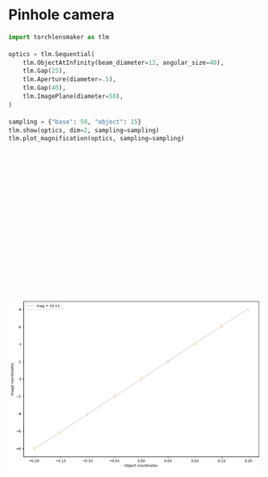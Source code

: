 # Pinhole camera


```python
import torchlensmaker as tlm

optics = tlm.Sequential(
    tlm.ObjectAtInfinity(beam_diameter=12, angular_size=40),
    tlm.Gap(25),
    tlm.Aperture(diameter=.5),
    tlm.Gap(40),
    tlm.ImagePlane(diameter=50),
)

sampling = {"base": 50, "object": 15}
tlm.show(optics, dim=2, sampling=sampling)
tlm.plot_magnification(optics, sampling=sampling)
```


<div data-jp-suppress-context-menu id='tlmviewer-9e19e564' class='tlmviewer' style='width: 100%; aspect-ratio: 16 / 9;'></div><script type='module'>async function importtlm() {
    try {
        return await import("/tlmviewer.js");
    } catch (error) {
        console.log("error", error);
        return await import("/files/test_notebooks/tlmviewer.js");
    }
}

const module = await importtlm();
const tlmviewer = module.tlmviewer;

const data = '{"mode": "2D", "camera": "XY", "data": [{"type": "surfaces", "data": [{"matrix": [[1.0, 0.0, 25.0], [0.0, 1.0, 0.0], [0.0, 0.0, 1.0]], "samples": [[0.0, -0.25], [0.0, -0.24747474], [0.0, -0.24494949], [0.0, -0.24242425], [0.0, -0.23989899], [0.0, -0.23737374], [0.0, -0.23484848], [0.0, -0.23232323], [0.0, -0.22979797], [0.0, -0.22727273], [0.0, -0.22474748], [0.0, -0.22222222], [0.0, -0.21969697], [0.0, -0.21717171], [0.0, -0.21464646], [0.0, -0.21212122], [0.0, -0.20959596], [0.0, -0.20707071], [0.0, -0.20454545], [0.0, -0.2020202], [0.0, -0.19949494], [0.0, -0.1969697], [0.0, -0.19444445], [0.0, -0.19191919], [0.0, -0.18939394], [0.0, -0.18686868], [0.0, -0.18434343], [0.0, -0.18181819], [0.0, -0.17929293], [0.0, -0.17676768], [0.0, -0.17424242], [0.0, -0.17171717], [0.0, -0.16919193], [0.0, -0.16666667], [0.0, -0.16414142], [0.0, -0.16161616], [0.0, -0.15909091], [0.0, -0.15656565], [0.0, -0.15404041], [0.0, -0.15151516], [0.0, -0.1489899], [0.0, -0.14646465], [0.0, -0.14393939], [0.0, -0.14141414], [0.0, -0.1388889], [0.0, -0.13636364], [0.0, -0.13383839], [0.0, -0.13131313], [0.0, -0.12878788], [0.0, -0.12626262], [0.0, -0.12373737], [0.0, -0.12121212], [0.0, -0.11868687], [0.0, -0.11616161], [0.0, -0.11363637], [0.0, -0.11111111], [0.0, -0.10858586], [0.0, -0.10606061], [0.0, -0.10353535], [0.0, -0.1010101], [0.0, -0.09848485], [0.0, -0.0959596], [0.0, -0.09343434], [0.0, -0.09090909], [0.0, -0.08838384], [0.0, -0.08585858], [0.0, -0.08333334], [0.0, -0.08080808], [0.0, -0.07828283], [0.0, -0.07575758], [0.0, -0.07323232], [0.0, -0.07070707], [0.0, -0.06818182], [0.0, -0.06565657], [0.0, -0.06313131], [0.0, -0.06060606], [0.0, -0.05808081], [0.0, -0.05555556], [0.0, -0.0530303], [0.0, -0.05050505], [0.0, -0.0479798], [0.0, -0.04545455], [0.0, -0.04292929], [0.0, -0.04040404], [0.0, -0.03787879], [0.0, -0.03535353], [0.0, -0.03282828], [0.0, -0.03030303], [0.0, -0.02777778], [0.0, -0.02525252], [0.0, -0.02272727], [0.0, -0.02020202], [0.0, -0.01767677], [0.0, -0.01515152], [0.0, -0.01262626], [0.0, -0.01010101], [0.0, -0.00757576], [0.0, -0.00505051], [0.0, -0.00252525], [0.0, 0.0], [0.0, 0.00252525], [0.0, 0.00505051], [0.0, 0.00757576], [0.0, 0.01010101], [0.0, 0.01262626], [0.0, 0.01515152], [0.0, 0.01767677], [0.0, 0.02020202], [0.0, 0.02272727], [0.0, 0.02525252], [0.0, 0.02777778], [0.0, 0.03030303], [0.0, 0.03282828], [0.0, 0.03535353], [0.0, 0.03787879], [0.0, 0.04040404], [0.0, 0.04292929], [0.0, 0.04545455], [0.0, 0.0479798], [0.0, 0.05050505], [0.0, 0.0530303], [0.0, 0.05555556], [0.0, 0.05808081], [0.0, 0.06060606], [0.0, 0.06313131], [0.0, 0.06565657], [0.0, 0.06818182], [0.0, 0.07070707], [0.0, 0.07323232], [0.0, 0.07575758], [0.0, 0.07828283], [0.0, 0.08080808], [0.0, 0.08333334], [0.0, 0.08585858], [0.0, 0.08838384], [0.0, 0.09090909], [0.0, 0.09343434], [0.0, 0.0959596], [0.0, 0.09848485], [0.0, 0.1010101], [0.0, 0.10353535], [0.0, 0.10606061], [0.0, 0.10858586], [0.0, 0.11111111], [0.0, 0.11363637], [0.0, 0.11616161], [0.0, 0.11868687], [0.0, 0.12121212], [0.0, 0.12373737], [0.0, 0.12626262], [0.0, 0.12878788], [0.0, 0.13131313], [0.0, 0.13383839], [0.0, 0.13636364], [0.0, 0.1388889], [0.0, 0.14141414], [0.0, 0.14393939], [0.0, 0.14646465], [0.0, 0.1489899], [0.0, 0.15151516], [0.0, 0.15404041], [0.0, 0.15656565], [0.0, 0.15909091], [0.0, 0.16161616], [0.0, 0.16414142], [0.0, 0.16666667], [0.0, 0.16919193], [0.0, 0.17171717], [0.0, 0.17424242], [0.0, 0.17676768], [0.0, 0.17929293], [0.0, 0.18181819], [0.0, 0.18434343], [0.0, 0.18686868], [0.0, 0.18939394], [0.0, 0.19191919], [0.0, 0.19444445], [0.0, 0.1969697], [0.0, 0.19949494], [0.0, 0.2020202], [0.0, 0.20454545], [0.0, 0.20707071], [0.0, 0.20959596], [0.0, 0.21212122], [0.0, 0.21464646], [0.0, 0.21717171], [0.0, 0.21969697], [0.0, 0.22222222], [0.0, 0.22474748], [0.0, 0.22727273], [0.0, 0.22979797], [0.0, 0.23232323], [0.0, 0.23484848], [0.0, 0.23737374], [0.0, 0.23989899], [0.0, 0.24242425], [0.0, 0.24494949], [0.0, 0.24747474], [0.0, 0.25]]}]}, {"type": "surfaces", "data": [{"matrix": [[1.0, 0.0, 65.0], [0.0, 1.0, 0.0], [0.0, 0.0, 1.0]], "samples": [[0.0, -25.0], [0.0, -24.74747467], [0.0, -24.49494934], [0.0, -24.24242401], [0.0, -23.98989868], [0.0, -23.73737335], [0.0, -23.48484802], [0.0, -23.23232269], [0.0, -22.97979736], [0.0, -22.72727203], [0.0, -22.4747467], [0.0, -22.22222328], [0.0, -21.96969795], [0.0, -21.71717262], [0.0, -21.46464729], [0.0, -21.21212196], [0.0, -20.95959663], [0.0, -20.7070713], [0.0, -20.45454597], [0.0, -20.20202065], [0.0, -19.94949532], [0.0, -19.69696999], [0.0, -19.44444466], [0.0, -19.19191933], [0.0, -18.939394], [0.0, -18.68686867], [0.0, -18.43434334], [0.0, -18.18181801], [0.0, -17.92929268], [0.0, -17.67676735], [0.0, -17.42424202], [0.0, -17.17171669], [0.0, -16.91919327], [0.0, -16.66666794], [0.0, -16.41414261], [0.0, -16.16161728], [0.0, -15.909091], [0.0, -15.65656567], [0.0, -15.40404129], [0.0, -15.15151596], [0.0, -14.89899063], [0.0, -14.6464653], [0.0, -14.39393997], [0.0, -14.14141464], [0.0, -13.88888931], [0.0, -13.63636398], [0.0, -13.38383865], [0.0, -13.13131332], [0.0, -12.87878799], [0.0, -12.62626362], [0.0, -12.37373638], [0.0, -12.12121201], [0.0, -11.86868668], [0.0, -11.61616135], [0.0, -11.36363602], [0.0, -11.11111069], [0.0, -10.85858536], [0.0, -10.60606003], [0.0, -10.3535347], [0.0, -10.10100937], [0.0, -9.84848404], [0.0, -9.59595871], [0.0, -9.34343433], [0.0, -9.090909], [0.0, -8.83838367], [0.0, -8.58585835], [0.0, -8.33333302], [0.0, -8.08080769], [0.0, -7.82828236], [0.0, -7.57575703], [0.0, -7.32323217], [0.0, -7.07070684], [0.0, -6.81818151], [0.0, -6.56565619], [0.0, -6.31313086], [0.0, -6.060606], [0.0, -5.80808067], [0.0, -5.55555534], [0.0, -5.30303001], [0.0, -5.05050468], [0.0, -4.79797935], [0.0, -4.5454545], [0.0, -4.29292917], [0.0, -4.04040384], [0.0, -3.78787851], [0.0, -3.53535342], [0.0, -3.28282809], [0.0, -3.030303], [0.0, -2.77777767], [0.0, -2.52525234], [0.0, -2.27272725], [0.0, -2.02020192], [0.0, -1.76767671], [0.0, -1.5151515], [0.0, -1.26262617], [0.0, -1.01010096], [0.0, -0.75757575], [0.0, -0.50505048], [0.0, -0.25252524], [0.0, 0.0], [0.0, 0.25252524], [0.0, 0.50505048], [0.0, 0.75757575], [0.0, 1.01010096], [0.0, 1.26262617], [0.0, 1.5151515], [0.0, 1.76767671], [0.0, 2.02020192], [0.0, 2.27272725], [0.0, 2.52525234], [0.0, 2.77777767], [0.0, 3.030303], [0.0, 3.28282809], [0.0, 3.53535342], [0.0, 3.78787851], [0.0, 4.04040384], [0.0, 4.29292917], [0.0, 4.5454545], [0.0, 4.79797935], [0.0, 5.05050468], [0.0, 5.30303001], [0.0, 5.55555534], [0.0, 5.80808067], [0.0, 6.060606], [0.0, 6.31313086], [0.0, 6.56565619], [0.0, 6.81818151], [0.0, 7.07070684], [0.0, 7.32323217], [0.0, 7.57575703], [0.0, 7.82828236], [0.0, 8.08080769], [0.0, 8.33333302], [0.0, 8.58585835], [0.0, 8.83838367], [0.0, 9.090909], [0.0, 9.34343433], [0.0, 9.59595871], [0.0, 9.84848404], [0.0, 10.10100937], [0.0, 10.3535347], [0.0, 10.60606003], [0.0, 10.85858536], [0.0, 11.11111069], [0.0, 11.36363602], [0.0, 11.61616135], [0.0, 11.86868668], [0.0, 12.12121201], [0.0, 12.37373638], [0.0, 12.62626362], [0.0, 12.87878799], [0.0, 13.13131332], [0.0, 13.38383865], [0.0, 13.63636398], [0.0, 13.88888931], [0.0, 14.14141464], [0.0, 14.39393997], [0.0, 14.6464653], [0.0, 14.89899063], [0.0, 15.15151596], [0.0, 15.40404129], [0.0, 15.65656567], [0.0, 15.909091], [0.0, 16.16161728], [0.0, 16.41414261], [0.0, 16.66666794], [0.0, 16.91919327], [0.0, 17.17171669], [0.0, 17.42424202], [0.0, 17.67676735], [0.0, 17.92929268], [0.0, 18.18181801], [0.0, 18.43434334], [0.0, 18.68686867], [0.0, 18.939394], [0.0, 19.19191933], [0.0, 19.44444466], [0.0, 19.69696999], [0.0, 19.94949532], [0.0, 20.20202065], [0.0, 20.45454597], [0.0, 20.7070713], [0.0, 20.95959663], [0.0, 21.21212196], [0.0, 21.46464729], [0.0, 21.71717262], [0.0, 21.96969795], [0.0, 22.22222328], [0.0, 22.4747467], [0.0, 22.72727203], [0.0, 22.97979736], [0.0, 23.23232269], [0.0, 23.48484802], [0.0, 23.73737335], [0.0, 23.98989868], [0.0, 24.24242401], [0.0, 24.49494934], [0.0, 24.74747467], [0.0, 25.0]]}]}, {"type": "rays", "points": [[0.0, -5.26530612, 25.0, -0.21144709], [0.0, -5.02040816, 25.0, 0.03345087], [0.0, -3.79591837, 25.0, -0.02777466], [0.0, -3.55102041, 25.0, 0.2171233], [0.0, -2.57142857, 25.0, -0.06980126], [0.0, -2.32653061, 25.0, 0.1750967], [0.0, -1.34693878, 25.0, -0.09924065], [0.0, -1.10204082, 25.0, 0.14565731], [0.0, -0.12244898, 25.0, -0.12244898], [0.0, 0.12244898, 25.0, 0.12244898], [0.0, 1.10204082, 25.0, -0.14565731], [0.0, 1.34693878, 25.0, 0.09924065], [0.0, 2.32653061, 25.0, -0.1750967], [0.0, 2.57142857, 25.0, 0.06980126], [0.0, 3.55102041, 25.0, -0.2171233], [0.0, 3.79591837, 25.0, 0.02777466], [0.0, 5.02040816, 25.0, -0.03345087], [0.0, 5.26530612, 25.0, 0.21144709]], "color": "#ffa724", "variables": {"base": [[-5.26530612], [-5.02040816], [-3.79591837], [-3.55102041], [-2.57142857], [-2.32653061], [-1.34693878], [-1.10204082], [-0.12244898], [0.12244898], [1.10204082], [1.34693878], [2.32653061], [2.57142857], [3.55102041], [3.79591837], [5.02040816], [5.26530612]], "object": [[0.1994662], [0.1994662], [0.14959965], [0.14959965], [0.0997331], [0.0997331], [0.04986655], [0.04986655], [0.0], [0.0], [-0.04986655], [-0.04986655], [-0.0997331], [-0.0997331], [-0.14959965], [-0.14959965], [-0.1994662], [-0.1994662]]}, "domain": {"base": [-6.0, 6.0], "object": [-0.34906585, 0.34906585]}, "layers": [1]}, {"type": "rays", "points": [[0.0, -6.0, 25.0, -15.09925586], [0.0, -6.0, 25.0, -13.71147872], [0.0, -6.0, 25.0, -12.3657822], [0.0, -6.0, 25.0, -11.05385903], [0.0, -6.0, 25.0, -9.76814371], [0.0, -6.0, 25.0, -8.50162731], [0.0, -6.0, 25.0, -7.24769813], [0.0, -6.0, 25.0, -6.0], [0.0, -6.0, 25.0, -4.75230187], [0.0, -6.0, 25.0, -3.49837269], [0.0, -6.0, 25.0, -2.23185629], [0.0, -6.0, 25.0, -0.94614097], [0.0, -6.0, 25.0, 0.3657822], [0.0, -6.0, 25.0, 1.71147872], [0.0, -6.0, 25.0, 3.09925586], [0.0, -5.75510204, 25.0, -14.8543579], [0.0, -5.75510204, 25.0, -13.46658076], [0.0, -5.75510204, 25.0, -12.12088424], [0.0, -5.75510204, 25.0, -10.80896107], [0.0, -5.75510204, 25.0, -9.52324575], [0.0, -5.75510204, 25.0, -8.25672935], [0.0, -5.75510204, 25.0, -7.00280017], [0.0, -5.75510204, 25.0, -5.75510204], [0.0, -5.75510204, 25.0, -4.50740391], [0.0, -5.75510204, 25.0, -3.25347473], [0.0, -5.75510204, 25.0, -1.98695833], [0.0, -5.75510204, 25.0, -0.70124301], [0.0, -5.75510204, 25.0, 0.61068016], [0.0, -5.75510204, 25.0, 1.95637668], [0.0, -5.75510204, 25.0, 3.34415382], [0.0, -5.51020408, 25.0, -14.60945994], [0.0, -5.51020408, 25.0, -13.2216828], [0.0, -5.51020408, 25.0, -11.87598628], [0.0, -5.51020408, 25.0, -10.56406311], [0.0, -5.51020408, 25.0, -9.27834779], [0.0, -5.51020408, 25.0, -8.01183139], [0.0, -5.51020408, 25.0, -6.75790221], [0.0, -5.51020408, 25.0, -5.51020408], [0.0, -5.51020408, 25.0, -4.26250595], [0.0, -5.51020408, 25.0, -3.00857677], [0.0, -5.51020408, 25.0, -1.74206038], [0.0, -5.51020408, 25.0, -0.45634505], [0.0, -5.51020408, 25.0, 0.85557812], [0.0, -5.51020408, 25.0, 2.20127464], [0.0, -5.51020408, 25.0, 3.58905178], [0.0, -5.26530612, 25.0, -14.36456198], [0.0, -5.26530612, 25.0, -12.97678485], [0.0, -5.26530612, 25.0, -11.63108833], [0.0, -5.26530612, 25.0, -10.31916515], [0.0, -5.26530612, 25.0, -9.03344983], [0.0, -5.26530612, 25.0, -7.76693344], [0.0, -5.26530612, 25.0, -6.51300425], [0.0, -5.26530612, 25.0, -5.26530612], [0.0, -5.26530612, 25.0, -4.01760799], [0.0, -5.26530612, 25.0, -2.76367881], [0.0, -5.26530612, 25.0, -1.49716242], [0.0, -5.26530612, 25.0, 1.10047608], [0.0, -5.26530612, 25.0, 2.4461726], [0.0, -5.26530612, 25.0, 3.83394973], [0.0, -5.02040816, 25.0, -14.11966402], [0.0, -5.02040816, 25.0, -12.73188689], [0.0, -5.02040816, 25.0, -11.38619037], [0.0, -5.02040816, 25.0, -10.07426719], [0.0, -5.02040816, 25.0, -8.78855187], [0.0, -5.02040816, 25.0, -7.52203548], [0.0, -5.02040816, 25.0, -6.26810629], [0.0, -5.02040816, 25.0, -5.02040816], [0.0, -5.02040816, 25.0, -3.77271003], [0.0, -5.02040816, 25.0, -2.51878085], [0.0, -5.02040816, 25.0, -1.25226446], [0.0, -5.02040816, 25.0, 1.34537404], [0.0, -5.02040816, 25.0, 2.69107056], [0.0, -5.02040816, 25.0, 4.07884769], [0.0, -4.7755102, 25.0, -13.87476606], [0.0, -4.7755102, 25.0, -12.48698893], [0.0, -4.7755102, 25.0, -11.14129241], [0.0, -4.7755102, 25.0, -9.82936924], [0.0, -4.7755102, 25.0, -8.54365391], [0.0, -4.7755102, 25.0, -7.27713752], [0.0, -4.7755102, 25.0, -6.02320833], [0.0, -4.7755102, 25.0, -4.7755102], [0.0, -4.7755102, 25.0, -3.52781208], [0.0, -4.7755102, 25.0, -2.27388289], [0.0, -4.7755102, 25.0, -1.0073665], [0.0, -4.7755102, 25.0, 0.27834883], [0.0, -4.7755102, 25.0, 1.590272], [0.0, -4.7755102, 25.0, 2.93596852], [0.0, -4.7755102, 25.0, 4.32374565], [0.0, -4.53061224, 25.0, -13.6298681], [0.0, -4.53061224, 25.0, -12.24209097], [0.0, -4.53061224, 25.0, -10.89639445], [0.0, -4.53061224, 25.0, -9.58447128], [0.0, -4.53061224, 25.0, -8.29875595], [0.0, -4.53061224, 25.0, -7.03223956], [0.0, -4.53061224, 25.0, -5.77831037], [0.0, -4.53061224, 25.0, -4.53061224], [0.0, -4.53061224, 25.0, -3.28291412], [0.0, -4.53061224, 25.0, -2.02898493], [0.0, -4.53061224, 25.0, -0.76246854], [0.0, -4.53061224, 25.0, 0.52324679], [0.0, -4.53061224, 25.0, 1.83516996], [0.0, -4.53061224, 25.0, 3.18086648], [0.0, -4.53061224, 25.0, 4.56864361], [0.0, -4.28571429, 25.0, -13.38497014], [0.0, -4.28571429, 25.0, -11.99719301], [0.0, -4.28571429, 25.0, -10.65149649], [0.0, -4.28571429, 25.0, -9.33957332], [0.0, -4.28571429, 25.0, -8.05385799], [0.0, -4.28571429, 25.0, -6.7873416], [0.0, -4.28571429, 25.0, -5.53341241], [0.0, -4.28571429, 25.0, -4.28571429], [0.0, -4.28571429, 25.0, -3.03801616], [0.0, -4.28571429, 25.0, -1.78408697], [0.0, -4.28571429, 25.0, -0.51757058], [0.0, -4.28571429, 25.0, 0.76814475], [0.0, -4.28571429, 25.0, 2.08006792], [0.0, -4.28571429, 25.0, 3.42576444], [0.0, -4.28571429, 25.0, 4.81354157], [0.0, -4.04081633, 25.0, -13.14007218], [0.0, -4.04081633, 25.0, -11.75229505], [0.0, -4.04081633, 25.0, -10.40659853], [0.0, -4.04081633, 25.0, -9.09467536], [0.0, -4.04081633, 25.0, -7.80896003], [0.0, -4.04081633, 25.0, -6.54244364], [0.0, -4.04081633, 25.0, -5.28851446], [0.0, -4.04081633, 25.0, -4.04081633], [0.0, -4.04081633, 25.0, -2.7931182], [0.0, -4.04081633, 25.0, -1.53918901], [0.0, -4.04081633, 25.0, -0.27267262], [0.0, -4.04081633, 25.0, 1.0130427], [0.0, -4.04081633, 25.0, 2.32496588], [0.0, -4.04081633, 25.0, 3.6706624], [0.0, -4.04081633, 25.0, 5.05843953], [0.0, -3.79591837, 25.0, -12.89517422], [0.0, -3.79591837, 25.0, -11.50739709], [0.0, -3.79591837, 25.0, -10.16170057], [0.0, -3.79591837, 25.0, -8.8497774], [0.0, -3.79591837, 25.0, -7.56406207], [0.0, -3.79591837, 25.0, -6.29754568], [0.0, -3.79591837, 25.0, -5.0436165], [0.0, -3.79591837, 25.0, -3.79591837], [0.0, -3.79591837, 25.0, -2.54822024], [0.0, -3.79591837, 25.0, -1.29429105], [0.0, -3.79591837, 25.0, 1.25794066], [0.0, -3.79591837, 25.0, 2.56986384], [0.0, -3.79591837, 25.0, 3.91556036], [0.0, -3.79591837, 25.0, 5.30333749], [0.0, -3.55102041, 25.0, -12.65027626], [0.0, -3.55102041, 25.0, -11.26249913], [0.0, -3.55102041, 25.0, -9.91680261], [0.0, -3.55102041, 25.0, -8.60487944], [0.0, -3.55102041, 25.0, -7.31916411], [0.0, -3.55102041, 25.0, -6.05264772], [0.0, -3.55102041, 25.0, -4.79871854], [0.0, -3.55102041, 25.0, -3.55102041], [0.0, -3.55102041, 25.0, -2.30332228], [0.0, -3.55102041, 25.0, -1.0493931], [0.0, -3.55102041, 25.0, 1.50283862], [0.0, -3.55102041, 25.0, 2.8147618], [0.0, -3.55102041, 25.0, 4.16045832], [0.0, -3.55102041, 25.0, 5.54823545], [0.0, -3.30612245, 25.0, -12.40537831], [0.0, -3.30612245, 25.0, -11.01760117], [0.0, -3.30612245, 25.0, -9.67190465], [0.0, -3.30612245, 25.0, -8.35998148], [0.0, -3.30612245, 25.0, -7.07426616], [0.0, -3.30612245, 25.0, -5.80774976], [0.0, -3.30612245, 25.0, -4.55382058], [0.0, -3.30612245, 25.0, -3.30612245], [0.0, -3.30612245, 25.0, -2.05842432], [0.0, -3.30612245, 25.0, -0.80449514], [0.0, -3.30612245, 25.0, 0.46202126], [0.0, -3.30612245, 25.0, 1.74773658], [0.0, -3.30612245, 25.0, 3.05965975], [0.0, -3.30612245, 25.0, 4.40535627], [0.0, -3.30612245, 25.0, 5.79313341], [0.0, -3.06122449, 25.0, -12.16048035], [0.0, -3.06122449, 25.0, -10.77270321], [0.0, -3.06122449, 25.0, -9.42700669], [0.0, -3.06122449, 25.0, -8.11508352], [0.0, -3.06122449, 25.0, -6.8293682], [0.0, -3.06122449, 25.0, -5.5628518], [0.0, -3.06122449, 25.0, -4.30892262], [0.0, -3.06122449, 25.0, -3.06122449], [0.0, -3.06122449, 25.0, -1.81352636], [0.0, -3.06122449, 25.0, -0.55959718], [0.0, -3.06122449, 25.0, 0.70691922], [0.0, -3.06122449, 25.0, 1.99263454], [0.0, -3.06122449, 25.0, 3.30455771], [0.0, -3.06122449, 25.0, 4.65025423], [0.0, -3.06122449, 25.0, 6.03803137], [0.0, -2.81632653, 25.0, -11.91558239], [0.0, -2.81632653, 25.0, -10.52780525], [0.0, -2.81632653, 25.0, -9.18210873], [0.0, -2.81632653, 25.0, -7.87018556], [0.0, -2.81632653, 25.0, -6.58447024], [0.0, -2.81632653, 25.0, -5.31795384], [0.0, -2.81632653, 25.0, -4.06402466], [0.0, -2.81632653, 25.0, -2.81632653], [0.0, -2.81632653, 25.0, -1.5686284], [0.0, -2.81632653, 25.0, -0.31469922], [0.0, -2.81632653, 25.0, 0.95181718], [0.0, -2.81632653, 25.0, 2.2375325], [0.0, -2.81632653, 25.0, 3.54945567], [0.0, -2.81632653, 25.0, 4.89515219], [0.0, -2.81632653, 25.0, 6.28292933], [0.0, -2.57142857, 25.0, -11.67068443], [0.0, -2.57142857, 25.0, -10.28290729], [0.0, -2.57142857, 25.0, -8.93721077], [0.0, -2.57142857, 25.0, -7.6252876], [0.0, -2.57142857, 25.0, -6.33957228], [0.0, -2.57142857, 25.0, -5.07305588], [0.0, -2.57142857, 25.0, -3.8191267], [0.0, -2.57142857, 25.0, -2.57142857], [0.0, -2.57142857, 25.0, -1.32373044], [0.0, -2.57142857, 25.0, 1.19671513], [0.0, -2.57142857, 25.0, 2.48243046], [0.0, -2.57142857, 25.0, 3.79435363], [0.0, -2.57142857, 25.0, 5.14005015], [0.0, -2.57142857, 25.0, 6.52782729], [0.0, -2.32653061, 25.0, -11.42578647], [0.0, -2.32653061, 25.0, -10.03800934], [0.0, -2.32653061, 25.0, -8.69231282], [0.0, -2.32653061, 25.0, -7.38038964], [0.0, -2.32653061, 25.0, -6.09467432], [0.0, -2.32653061, 25.0, -4.82815793], [0.0, -2.32653061, 25.0, -3.57422874], [0.0, -2.32653061, 25.0, -2.32653061], [0.0, -2.32653061, 25.0, -1.07883248], [0.0, -2.32653061, 25.0, 1.44161309], [0.0, -2.32653061, 25.0, 2.72732842], [0.0, -2.32653061, 25.0, 4.03925159], [0.0, -2.32653061, 25.0, 5.38494811], [0.0, -2.32653061, 25.0, 6.77272524], [0.0, -2.08163265, 25.0, -11.18088851], [0.0, -2.08163265, 25.0, -9.79311138], [0.0, -2.08163265, 25.0, -8.44741486], [0.0, -2.08163265, 25.0, -7.13549168], [0.0, -2.08163265, 25.0, -5.84977636], [0.0, -2.08163265, 25.0, -4.58325997], [0.0, -2.08163265, 25.0, -3.32933078], [0.0, -2.08163265, 25.0, -2.08163265], [0.0, -2.08163265, 25.0, -0.83393452], [0.0, -2.08163265, 25.0, 0.41999466], [0.0, -2.08163265, 25.0, 1.68651105], [0.0, -2.08163265, 25.0, 2.97222638], [0.0, -2.08163265, 25.0, 4.28414955], [0.0, -2.08163265, 25.0, 5.62984607], [0.0, -2.08163265, 25.0, 7.0176232], [0.0, -1.83673469, 25.0, -10.93599055], [0.0, -1.83673469, 25.0, -9.54821342], [0.0, -1.83673469, 25.0, -8.2025169], [0.0, -1.83673469, 25.0, -6.89059373], [0.0, -1.83673469, 25.0, -5.6048784], [0.0, -1.83673469, 25.0, -4.33836201], [0.0, -1.83673469, 25.0, -3.08443282], [0.0, -1.83673469, 25.0, -1.83673469], [0.0, -1.83673469, 25.0, -0.58903657], [0.0, -1.83673469, 25.0, 0.66489262], [0.0, -1.83673469, 25.0, 1.93140901], [0.0, -1.83673469, 25.0, 3.21712434], [0.0, -1.83673469, 25.0, 4.52904751], [0.0, -1.83673469, 25.0, 5.87474403], [0.0, -1.83673469, 25.0, 7.26252116], [0.0, -1.59183673, 25.0, -10.69109259], [0.0, -1.59183673, 25.0, -9.30331546], [0.0, -1.59183673, 25.0, -7.95761894], [0.0, -1.59183673, 25.0, -6.64569577], [0.0, -1.59183673, 25.0, -5.35998044], [0.0, -1.59183673, 25.0, -4.09346405], [0.0, -1.59183673, 25.0, -2.83953486], [0.0, -1.59183673, 25.0, -1.59183673], [0.0, -1.59183673, 25.0, -0.34413861], [0.0, -1.59183673, 25.0, 0.90979058], [0.0, -1.59183673, 25.0, 2.17630697], [0.0, -1.59183673, 25.0, 3.4620223], [0.0, -1.59183673, 25.0, 4.77394547], [0.0, -1.59183673, 25.0, 6.11964199], [0.0, -1.59183673, 25.0, 7.50741912], [0.0, -1.34693878, 25.0, -10.44619463], [0.0, -1.34693878, 25.0, -9.0584175], [0.0, -1.34693878, 25.0, -7.71272098], [0.0, -1.34693878, 25.0, -6.40079781], [0.0, -1.34693878, 25.0, -5.11508248], [0.0, -1.34693878, 25.0, -3.84856609], [0.0, -1.34693878, 25.0, -2.5946369], [0.0, -1.34693878, 25.0, -1.34693878], [0.0, -1.34693878, 25.0, 1.15468854], [0.0, -1.34693878, 25.0, 2.42120493], [0.0, -1.34693878, 25.0, 3.70692026], [0.0, -1.34693878, 25.0, 5.01884343], [0.0, -1.34693878, 25.0, 6.36453995], [0.0, -1.34693878, 25.0, 7.75231708], [0.0, -1.10204082, 25.0, -10.20129667], [0.0, -1.10204082, 25.0, -8.81351954], [0.0, -1.10204082, 25.0, -7.46782302], [0.0, -1.10204082, 25.0, -6.15589985], [0.0, -1.10204082, 25.0, -4.87018452], [0.0, -1.10204082, 25.0, -3.60366813], [0.0, -1.10204082, 25.0, -2.34973894], [0.0, -1.10204082, 25.0, -1.10204082], [0.0, -1.10204082, 25.0, 1.3995865], [0.0, -1.10204082, 25.0, 2.66610289], [0.0, -1.10204082, 25.0, 3.95181822], [0.0, -1.10204082, 25.0, 5.26374139], [0.0, -1.10204082, 25.0, 6.60943791], [0.0, -1.10204082, 25.0, 7.99721504], [0.0, -0.85714286, 25.0, -9.95639871], [0.0, -0.85714286, 25.0, -8.56862158], [0.0, -0.85714286, 25.0, -7.22292506], [0.0, -0.85714286, 25.0, -5.91100189], [0.0, -0.85714286, 25.0, -4.62528656], [0.0, -0.85714286, 25.0, -3.35877017], [0.0, -0.85714286, 25.0, -2.10484099], [0.0, -0.85714286, 25.0, -0.85714286], [0.0, -0.85714286, 25.0, 0.39055527], [0.0, -0.85714286, 25.0, 1.64448446], [0.0, -0.85714286, 25.0, 2.91100085], [0.0, -0.85714286, 25.0, 4.19671617], [0.0, -0.85714286, 25.0, 5.50863935], [0.0, -0.85714286, 25.0, 6.85433587], [0.0, -0.85714286, 25.0, 8.242113], [0.0, -0.6122449, 25.0, -9.71150075], [0.0, -0.6122449, 25.0, -8.32372362], [0.0, -0.6122449, 25.0, -6.9780271], [0.0, -0.6122449, 25.0, -5.66610393], [0.0, -0.6122449, 25.0, -4.3803886], [0.0, -0.6122449, 25.0, -3.11387221], [0.0, -0.6122449, 25.0, -1.85994303], [0.0, -0.6122449, 25.0, -0.6122449], [0.0, -0.6122449, 25.0, 0.63545323], [0.0, -0.6122449, 25.0, 1.88938242], [0.0, -0.6122449, 25.0, 3.15589881], [0.0, -0.6122449, 25.0, 4.44161413], [0.0, -0.6122449, 25.0, 5.75353731], [0.0, -0.6122449, 25.0, 7.09923383], [0.0, -0.6122449, 25.0, 8.48701096], [0.0, -0.36734694, 25.0, -9.4666028], [0.0, -0.36734694, 25.0, -8.07882566], [0.0, -0.36734694, 25.0, -6.73312914], [0.0, -0.36734694, 25.0, -5.42120597], [0.0, -0.36734694, 25.0, -4.13549065], [0.0, -0.36734694, 25.0, -2.86897425], [0.0, -0.36734694, 25.0, -1.61504507], [0.0, -0.36734694, 25.0, -0.36734694], [0.0, -0.36734694, 25.0, 0.88035119], [0.0, -0.36734694, 25.0, 2.13428037], [0.0, -0.36734694, 25.0, 3.40079677], [0.0, -0.36734694, 25.0, 4.68651209], [0.0, -0.36734694, 25.0, 5.99843526], [0.0, -0.36734694, 25.0, 7.34413178], [0.0, -0.36734694, 25.0, 8.73190892], [0.0, -0.12244898, 25.0, -9.22170484], [0.0, -0.12244898, 25.0, -7.8339277], [0.0, -0.12244898, 25.0, -6.48823118], [0.0, -0.12244898, 25.0, -5.17630801], [0.0, -0.12244898, 25.0, -3.89059269], [0.0, -0.12244898, 25.0, -2.62407629], [0.0, -0.12244898, 25.0, -1.37014711], [0.0, -0.12244898, 25.0, 1.12524915], [0.0, -0.12244898, 25.0, 2.37917833], [0.0, -0.12244898, 25.0, 3.64569473], [0.0, -0.12244898, 25.0, 4.93141005], [0.0, -0.12244898, 25.0, 6.24333322], [0.0, -0.12244898, 25.0, 7.58902974], [0.0, -0.12244898, 25.0, 8.97680688], [0.0, 0.12244898, 25.0, -8.97680688], [0.0, 0.12244898, 25.0, -7.58902974], [0.0, 0.12244898, 25.0, -6.24333322], [0.0, 0.12244898, 25.0, -4.93141005], [0.0, 0.12244898, 25.0, -3.64569473], [0.0, 0.12244898, 25.0, -2.37917833], [0.0, 0.12244898, 25.0, -1.12524915], [0.0, 0.12244898, 25.0, 1.37014711], [0.0, 0.12244898, 25.0, 2.62407629], [0.0, 0.12244898, 25.0, 3.89059269], [0.0, 0.12244898, 25.0, 5.17630801], [0.0, 0.12244898, 25.0, 6.48823118], [0.0, 0.12244898, 25.0, 7.8339277], [0.0, 0.12244898, 25.0, 9.22170484], [0.0, 0.36734694, 25.0, -8.73190892], [0.0, 0.36734694, 25.0, -7.34413178], [0.0, 0.36734694, 25.0, -5.99843526], [0.0, 0.36734694, 25.0, -4.68651209], [0.0, 0.36734694, 25.0, -3.40079677], [0.0, 0.36734694, 25.0, -2.13428037], [0.0, 0.36734694, 25.0, -0.88035119], [0.0, 0.36734694, 25.0, 0.36734694], [0.0, 0.36734694, 25.0, 1.61504507], [0.0, 0.36734694, 25.0, 2.86897425], [0.0, 0.36734694, 25.0, 4.13549065], [0.0, 0.36734694, 25.0, 5.42120597], [0.0, 0.36734694, 25.0, 6.73312914], [0.0, 0.36734694, 25.0, 8.07882566], [0.0, 0.36734694, 25.0, 9.4666028], [0.0, 0.6122449, 25.0, -8.48701096], [0.0, 0.6122449, 25.0, -7.09923383], [0.0, 0.6122449, 25.0, -5.75353731], [0.0, 0.6122449, 25.0, -4.44161413], [0.0, 0.6122449, 25.0, -3.15589881], [0.0, 0.6122449, 25.0, -1.88938242], [0.0, 0.6122449, 25.0, -0.63545323], [0.0, 0.6122449, 25.0, 0.6122449], [0.0, 0.6122449, 25.0, 1.85994303], [0.0, 0.6122449, 25.0, 3.11387221], [0.0, 0.6122449, 25.0, 4.3803886], [0.0, 0.6122449, 25.0, 5.66610393], [0.0, 0.6122449, 25.0, 6.9780271], [0.0, 0.6122449, 25.0, 8.32372362], [0.0, 0.6122449, 25.0, 9.71150075], [0.0, 0.85714286, 25.0, -8.242113], [0.0, 0.85714286, 25.0, -6.85433587], [0.0, 0.85714286, 25.0, -5.50863935], [0.0, 0.85714286, 25.0, -4.19671617], [0.0, 0.85714286, 25.0, -2.91100085], [0.0, 0.85714286, 25.0, -1.64448446], [0.0, 0.85714286, 25.0, -0.39055527], [0.0, 0.85714286, 25.0, 0.85714286], [0.0, 0.85714286, 25.0, 2.10484099], [0.0, 0.85714286, 25.0, 3.35877017], [0.0, 0.85714286, 25.0, 4.62528656], [0.0, 0.85714286, 25.0, 5.91100189], [0.0, 0.85714286, 25.0, 7.22292506], [0.0, 0.85714286, 25.0, 8.56862158], [0.0, 0.85714286, 25.0, 9.95639871], [0.0, 1.10204082, 25.0, -7.99721504], [0.0, 1.10204082, 25.0, -6.60943791], [0.0, 1.10204082, 25.0, -5.26374139], [0.0, 1.10204082, 25.0, -3.95181822], [0.0, 1.10204082, 25.0, -2.66610289], [0.0, 1.10204082, 25.0, -1.3995865], [0.0, 1.10204082, 25.0, 1.10204082], [0.0, 1.10204082, 25.0, 2.34973894], [0.0, 1.10204082, 25.0, 3.60366813], [0.0, 1.10204082, 25.0, 4.87018452], [0.0, 1.10204082, 25.0, 6.15589985], [0.0, 1.10204082, 25.0, 7.46782302], [0.0, 1.10204082, 25.0, 8.81351954], [0.0, 1.10204082, 25.0, 10.20129667], [0.0, 1.34693878, 25.0, -7.75231708], [0.0, 1.34693878, 25.0, -6.36453995], [0.0, 1.34693878, 25.0, -5.01884343], [0.0, 1.34693878, 25.0, -3.70692026], [0.0, 1.34693878, 25.0, -2.42120493], [0.0, 1.34693878, 25.0, -1.15468854], [0.0, 1.34693878, 25.0, 1.34693878], [0.0, 1.34693878, 25.0, 2.5946369], [0.0, 1.34693878, 25.0, 3.84856609], [0.0, 1.34693878, 25.0, 5.11508248], [0.0, 1.34693878, 25.0, 6.40079781], [0.0, 1.34693878, 25.0, 7.71272098], [0.0, 1.34693878, 25.0, 9.0584175], [0.0, 1.34693878, 25.0, 10.44619463], [0.0, 1.59183673, 25.0, -7.50741912], [0.0, 1.59183673, 25.0, -6.11964199], [0.0, 1.59183673, 25.0, -4.77394547], [0.0, 1.59183673, 25.0, -3.4620223], [0.0, 1.59183673, 25.0, -2.17630697], [0.0, 1.59183673, 25.0, -0.90979058], [0.0, 1.59183673, 25.0, 0.34413861], [0.0, 1.59183673, 25.0, 1.59183673], [0.0, 1.59183673, 25.0, 2.83953486], [0.0, 1.59183673, 25.0, 4.09346405], [0.0, 1.59183673, 25.0, 5.35998044], [0.0, 1.59183673, 25.0, 6.64569577], [0.0, 1.59183673, 25.0, 7.95761894], [0.0, 1.59183673, 25.0, 9.30331546], [0.0, 1.59183673, 25.0, 10.69109259], [0.0, 1.83673469, 25.0, -7.26252116], [0.0, 1.83673469, 25.0, -5.87474403], [0.0, 1.83673469, 25.0, -4.52904751], [0.0, 1.83673469, 25.0, -3.21712434], [0.0, 1.83673469, 25.0, -1.93140901], [0.0, 1.83673469, 25.0, -0.66489262], [0.0, 1.83673469, 25.0, 0.58903657], [0.0, 1.83673469, 25.0, 1.83673469], [0.0, 1.83673469, 25.0, 3.08443282], [0.0, 1.83673469, 25.0, 4.33836201], [0.0, 1.83673469, 25.0, 5.6048784], [0.0, 1.83673469, 25.0, 6.89059373], [0.0, 1.83673469, 25.0, 8.2025169], [0.0, 1.83673469, 25.0, 9.54821342], [0.0, 1.83673469, 25.0, 10.93599055], [0.0, 2.08163265, 25.0, -7.0176232], [0.0, 2.08163265, 25.0, -5.62984607], [0.0, 2.08163265, 25.0, -4.28414955], [0.0, 2.08163265, 25.0, -2.97222638], [0.0, 2.08163265, 25.0, -1.68651105], [0.0, 2.08163265, 25.0, -0.41999466], [0.0, 2.08163265, 25.0, 0.83393452], [0.0, 2.08163265, 25.0, 2.08163265], [0.0, 2.08163265, 25.0, 3.32933078], [0.0, 2.08163265, 25.0, 4.58325997], [0.0, 2.08163265, 25.0, 5.84977636], [0.0, 2.08163265, 25.0, 7.13549168], [0.0, 2.08163265, 25.0, 8.44741486], [0.0, 2.08163265, 25.0, 9.79311138], [0.0, 2.08163265, 25.0, 11.18088851], [0.0, 2.32653061, 25.0, -6.77272524], [0.0, 2.32653061, 25.0, -5.38494811], [0.0, 2.32653061, 25.0, -4.03925159], [0.0, 2.32653061, 25.0, -2.72732842], [0.0, 2.32653061, 25.0, -1.44161309], [0.0, 2.32653061, 25.0, 1.07883248], [0.0, 2.32653061, 25.0, 2.32653061], [0.0, 2.32653061, 25.0, 3.57422874], [0.0, 2.32653061, 25.0, 4.82815793], [0.0, 2.32653061, 25.0, 6.09467432], [0.0, 2.32653061, 25.0, 7.38038964], [0.0, 2.32653061, 25.0, 8.69231282], [0.0, 2.32653061, 25.0, 10.03800934], [0.0, 2.32653061, 25.0, 11.42578647], [0.0, 2.57142857, 25.0, -6.52782729], [0.0, 2.57142857, 25.0, -5.14005015], [0.0, 2.57142857, 25.0, -3.79435363], [0.0, 2.57142857, 25.0, -2.48243046], [0.0, 2.57142857, 25.0, -1.19671513], [0.0, 2.57142857, 25.0, 1.32373044], [0.0, 2.57142857, 25.0, 2.57142857], [0.0, 2.57142857, 25.0, 3.8191267], [0.0, 2.57142857, 25.0, 5.07305588], [0.0, 2.57142857, 25.0, 6.33957228], [0.0, 2.57142857, 25.0, 7.6252876], [0.0, 2.57142857, 25.0, 8.93721077], [0.0, 2.57142857, 25.0, 10.28290729], [0.0, 2.57142857, 25.0, 11.67068443], [0.0, 2.81632653, 25.0, -6.28292933], [0.0, 2.81632653, 25.0, -4.89515219], [0.0, 2.81632653, 25.0, -3.54945567], [0.0, 2.81632653, 25.0, -2.2375325], [0.0, 2.81632653, 25.0, -0.95181718], [0.0, 2.81632653, 25.0, 0.31469922], [0.0, 2.81632653, 25.0, 1.5686284], [0.0, 2.81632653, 25.0, 2.81632653], [0.0, 2.81632653, 25.0, 4.06402466], [0.0, 2.81632653, 25.0, 5.31795384], [0.0, 2.81632653, 25.0, 6.58447024], [0.0, 2.81632653, 25.0, 7.87018556], [0.0, 2.81632653, 25.0, 9.18210873], [0.0, 2.81632653, 25.0, 10.52780525], [0.0, 2.81632653, 25.0, 11.91558239], [0.0, 3.06122449, 25.0, -6.03803137], [0.0, 3.06122449, 25.0, -4.65025423], [0.0, 3.06122449, 25.0, -3.30455771], [0.0, 3.06122449, 25.0, -1.99263454], [0.0, 3.06122449, 25.0, -0.70691922], [0.0, 3.06122449, 25.0, 0.55959718], [0.0, 3.06122449, 25.0, 1.81352636], [0.0, 3.06122449, 25.0, 3.06122449], [0.0, 3.06122449, 25.0, 4.30892262], [0.0, 3.06122449, 25.0, 5.5628518], [0.0, 3.06122449, 25.0, 6.8293682], [0.0, 3.06122449, 25.0, 8.11508352], [0.0, 3.06122449, 25.0, 9.42700669], [0.0, 3.06122449, 25.0, 10.77270321], [0.0, 3.06122449, 25.0, 12.16048035], [0.0, 3.30612245, 25.0, -5.79313341], [0.0, 3.30612245, 25.0, -4.40535627], [0.0, 3.30612245, 25.0, -3.05965975], [0.0, 3.30612245, 25.0, -1.74773658], [0.0, 3.30612245, 25.0, -0.46202126], [0.0, 3.30612245, 25.0, 0.80449514], [0.0, 3.30612245, 25.0, 2.05842432], [0.0, 3.30612245, 25.0, 3.30612245], [0.0, 3.30612245, 25.0, 4.55382058], [0.0, 3.30612245, 25.0, 5.80774976], [0.0, 3.30612245, 25.0, 7.07426616], [0.0, 3.30612245, 25.0, 8.35998148], [0.0, 3.30612245, 25.0, 9.67190465], [0.0, 3.30612245, 25.0, 11.01760117], [0.0, 3.30612245, 25.0, 12.40537831], [0.0, 3.55102041, 25.0, -5.54823545], [0.0, 3.55102041, 25.0, -4.16045832], [0.0, 3.55102041, 25.0, -2.8147618], [0.0, 3.55102041, 25.0, -1.50283862], [0.0, 3.55102041, 25.0, 1.0493931], [0.0, 3.55102041, 25.0, 2.30332228], [0.0, 3.55102041, 25.0, 3.55102041], [0.0, 3.55102041, 25.0, 4.79871854], [0.0, 3.55102041, 25.0, 6.05264772], [0.0, 3.55102041, 25.0, 7.31916411], [0.0, 3.55102041, 25.0, 8.60487944], [0.0, 3.55102041, 25.0, 9.91680261], [0.0, 3.55102041, 25.0, 11.26249913], [0.0, 3.55102041, 25.0, 12.65027626], [0.0, 3.79591837, 25.0, -5.30333749], [0.0, 3.79591837, 25.0, -3.91556036], [0.0, 3.79591837, 25.0, -2.56986384], [0.0, 3.79591837, 25.0, -1.25794066], [0.0, 3.79591837, 25.0, 1.29429105], [0.0, 3.79591837, 25.0, 2.54822024], [0.0, 3.79591837, 25.0, 3.79591837], [0.0, 3.79591837, 25.0, 5.0436165], [0.0, 3.79591837, 25.0, 6.29754568], [0.0, 3.79591837, 25.0, 7.56406207], [0.0, 3.79591837, 25.0, 8.8497774], [0.0, 3.79591837, 25.0, 10.16170057], [0.0, 3.79591837, 25.0, 11.50739709], [0.0, 3.79591837, 25.0, 12.89517422], [0.0, 4.04081633, 25.0, -5.05843953], [0.0, 4.04081633, 25.0, -3.6706624], [0.0, 4.04081633, 25.0, -2.32496588], [0.0, 4.04081633, 25.0, -1.0130427], [0.0, 4.04081633, 25.0, 0.27267262], [0.0, 4.04081633, 25.0, 1.53918901], [0.0, 4.04081633, 25.0, 2.7931182], [0.0, 4.04081633, 25.0, 4.04081633], [0.0, 4.04081633, 25.0, 5.28851446], [0.0, 4.04081633, 25.0, 6.54244364], [0.0, 4.04081633, 25.0, 7.80896003], [0.0, 4.04081633, 25.0, 9.09467536], [0.0, 4.04081633, 25.0, 10.40659853], [0.0, 4.04081633, 25.0, 11.75229505], [0.0, 4.04081633, 25.0, 13.14007218], [0.0, 4.28571429, 25.0, -4.81354157], [0.0, 4.28571429, 25.0, -3.42576444], [0.0, 4.28571429, 25.0, -2.08006792], [0.0, 4.28571429, 25.0, -0.76814475], [0.0, 4.28571429, 25.0, 0.51757058], [0.0, 4.28571429, 25.0, 1.78408697], [0.0, 4.28571429, 25.0, 3.03801616], [0.0, 4.28571429, 25.0, 4.28571429], [0.0, 4.28571429, 25.0, 5.53341241], [0.0, 4.28571429, 25.0, 6.7873416], [0.0, 4.28571429, 25.0, 8.05385799], [0.0, 4.28571429, 25.0, 9.33957332], [0.0, 4.28571429, 25.0, 10.65149649], [0.0, 4.28571429, 25.0, 11.99719301], [0.0, 4.28571429, 25.0, 13.38497014], [0.0, 4.53061224, 25.0, -4.56864361], [0.0, 4.53061224, 25.0, -3.18086648], [0.0, 4.53061224, 25.0, -1.83516996], [0.0, 4.53061224, 25.0, -0.52324679], [0.0, 4.53061224, 25.0, 0.76246854], [0.0, 4.53061224, 25.0, 2.02898493], [0.0, 4.53061224, 25.0, 3.28291412], [0.0, 4.53061224, 25.0, 4.53061224], [0.0, 4.53061224, 25.0, 5.77831037], [0.0, 4.53061224, 25.0, 7.03223956], [0.0, 4.53061224, 25.0, 8.29875595], [0.0, 4.53061224, 25.0, 9.58447128], [0.0, 4.53061224, 25.0, 10.89639445], [0.0, 4.53061224, 25.0, 12.24209097], [0.0, 4.53061224, 25.0, 13.6298681], [0.0, 4.7755102, 25.0, -4.32374565], [0.0, 4.7755102, 25.0, -2.93596852], [0.0, 4.7755102, 25.0, -1.590272], [0.0, 4.7755102, 25.0, -0.27834883], [0.0, 4.7755102, 25.0, 1.0073665], [0.0, 4.7755102, 25.0, 2.27388289], [0.0, 4.7755102, 25.0, 3.52781208], [0.0, 4.7755102, 25.0, 4.7755102], [0.0, 4.7755102, 25.0, 6.02320833], [0.0, 4.7755102, 25.0, 7.27713752], [0.0, 4.7755102, 25.0, 8.54365391], [0.0, 4.7755102, 25.0, 9.82936924], [0.0, 4.7755102, 25.0, 11.14129241], [0.0, 4.7755102, 25.0, 12.48698893], [0.0, 4.7755102, 25.0, 13.87476606], [0.0, 5.02040816, 25.0, -4.07884769], [0.0, 5.02040816, 25.0, -2.69107056], [0.0, 5.02040816, 25.0, -1.34537404], [0.0, 5.02040816, 25.0, 1.25226446], [0.0, 5.02040816, 25.0, 2.51878085], [0.0, 5.02040816, 25.0, 3.77271003], [0.0, 5.02040816, 25.0, 5.02040816], [0.0, 5.02040816, 25.0, 6.26810629], [0.0, 5.02040816, 25.0, 7.52203548], [0.0, 5.02040816, 25.0, 8.78855187], [0.0, 5.02040816, 25.0, 10.07426719], [0.0, 5.02040816, 25.0, 11.38619037], [0.0, 5.02040816, 25.0, 12.73188689], [0.0, 5.02040816, 25.0, 14.11966402], [0.0, 5.26530612, 25.0, -3.83394973], [0.0, 5.26530612, 25.0, -2.4461726], [0.0, 5.26530612, 25.0, -1.10047608], [0.0, 5.26530612, 25.0, 1.49716242], [0.0, 5.26530612, 25.0, 2.76367881], [0.0, 5.26530612, 25.0, 4.01760799], [0.0, 5.26530612, 25.0, 5.26530612], [0.0, 5.26530612, 25.0, 6.51300425], [0.0, 5.26530612, 25.0, 7.76693344], [0.0, 5.26530612, 25.0, 9.03344983], [0.0, 5.26530612, 25.0, 10.31916515], [0.0, 5.26530612, 25.0, 11.63108833], [0.0, 5.26530612, 25.0, 12.97678485], [0.0, 5.26530612, 25.0, 14.36456198], [0.0, 5.51020408, 25.0, -3.58905178], [0.0, 5.51020408, 25.0, -2.20127464], [0.0, 5.51020408, 25.0, -0.85557812], [0.0, 5.51020408, 25.0, 0.45634505], [0.0, 5.51020408, 25.0, 1.74206038], [0.0, 5.51020408, 25.0, 3.00857677], [0.0, 5.51020408, 25.0, 4.26250595], [0.0, 5.51020408, 25.0, 5.51020408], [0.0, 5.51020408, 25.0, 6.75790221], [0.0, 5.51020408, 25.0, 8.01183139], [0.0, 5.51020408, 25.0, 9.27834779], [0.0, 5.51020408, 25.0, 10.56406311], [0.0, 5.51020408, 25.0, 11.87598628], [0.0, 5.51020408, 25.0, 13.2216828], [0.0, 5.51020408, 25.0, 14.60945994], [0.0, 5.75510204, 25.0, -3.34415382], [0.0, 5.75510204, 25.0, -1.95637668], [0.0, 5.75510204, 25.0, -0.61068016], [0.0, 5.75510204, 25.0, 0.70124301], [0.0, 5.75510204, 25.0, 1.98695833], [0.0, 5.75510204, 25.0, 3.25347473], [0.0, 5.75510204, 25.0, 4.50740391], [0.0, 5.75510204, 25.0, 5.75510204], [0.0, 5.75510204, 25.0, 7.00280017], [0.0, 5.75510204, 25.0, 8.25672935], [0.0, 5.75510204, 25.0, 9.52324575], [0.0, 5.75510204, 25.0, 10.80896107], [0.0, 5.75510204, 25.0, 12.12088424], [0.0, 5.75510204, 25.0, 13.46658076], [0.0, 5.75510204, 25.0, 14.8543579], [0.0, 6.0, 25.0, -3.09925586], [0.0, 6.0, 25.0, -1.71147872], [0.0, 6.0, 25.0, -0.3657822], [0.0, 6.0, 25.0, 0.94614097], [0.0, 6.0, 25.0, 2.23185629], [0.0, 6.0, 25.0, 3.49837269], [0.0, 6.0, 25.0, 4.75230187], [0.0, 6.0, 25.0, 6.0], [0.0, 6.0, 25.0, 7.24769813], [0.0, 6.0, 25.0, 8.50162731], [0.0, 6.0, 25.0, 9.76814371], [0.0, 6.0, 25.0, 11.05385903], [0.0, 6.0, 25.0, 12.3657822], [0.0, 6.0, 25.0, 13.71147872], [0.0, 6.0, 25.0, 15.09925586]], "color": "red", "variables": {"base": [[-6.0], [-6.0], [-6.0], [-6.0], [-6.0], [-6.0], [-6.0], [-6.0], [-6.0], [-6.0], [-6.0], [-6.0], [-6.0], [-6.0], [-6.0], [-5.75510204], [-5.75510204], [-5.75510204], [-5.75510204], [-5.75510204], [-5.75510204], [-5.75510204], [-5.75510204], [-5.75510204], [-5.75510204], [-5.75510204], [-5.75510204], [-5.75510204], [-5.75510204], [-5.75510204], [-5.51020408], [-5.51020408], [-5.51020408], [-5.51020408], [-5.51020408], [-5.51020408], [-5.51020408], [-5.51020408], [-5.51020408], [-5.51020408], [-5.51020408], [-5.51020408], [-5.51020408], [-5.51020408], [-5.51020408], [-5.26530612], [-5.26530612], [-5.26530612], [-5.26530612], [-5.26530612], [-5.26530612], [-5.26530612], [-5.26530612], [-5.26530612], [-5.26530612], [-5.26530612], [-5.26530612], [-5.26530612], [-5.26530612], [-5.02040816], [-5.02040816], [-5.02040816], [-5.02040816], [-5.02040816], [-5.02040816], [-5.02040816], [-5.02040816], [-5.02040816], [-5.02040816], [-5.02040816], [-5.02040816], [-5.02040816], [-5.02040816], [-4.7755102], [-4.7755102], [-4.7755102], [-4.7755102], [-4.7755102], [-4.7755102], [-4.7755102], [-4.7755102], [-4.7755102], [-4.7755102], [-4.7755102], [-4.7755102], [-4.7755102], [-4.7755102], [-4.7755102], [-4.53061224], [-4.53061224], [-4.53061224], [-4.53061224], [-4.53061224], [-4.53061224], [-4.53061224], [-4.53061224], [-4.53061224], [-4.53061224], [-4.53061224], [-4.53061224], [-4.53061224], [-4.53061224], [-4.53061224], [-4.28571429], [-4.28571429], [-4.28571429], [-4.28571429], [-4.28571429], [-4.28571429], [-4.28571429], [-4.28571429], [-4.28571429], [-4.28571429], [-4.28571429], [-4.28571429], [-4.28571429], [-4.28571429], [-4.28571429], [-4.04081633], [-4.04081633], [-4.04081633], [-4.04081633], [-4.04081633], [-4.04081633], [-4.04081633], [-4.04081633], [-4.04081633], [-4.04081633], [-4.04081633], [-4.04081633], [-4.04081633], [-4.04081633], [-4.04081633], [-3.79591837], [-3.79591837], [-3.79591837], [-3.79591837], [-3.79591837], [-3.79591837], [-3.79591837], [-3.79591837], [-3.79591837], [-3.79591837], [-3.79591837], [-3.79591837], [-3.79591837], [-3.79591837], [-3.55102041], [-3.55102041], [-3.55102041], [-3.55102041], [-3.55102041], [-3.55102041], [-3.55102041], [-3.55102041], [-3.55102041], [-3.55102041], [-3.55102041], [-3.55102041], [-3.55102041], [-3.55102041], [-3.30612245], [-3.30612245], [-3.30612245], [-3.30612245], [-3.30612245], [-3.30612245], [-3.30612245], [-3.30612245], [-3.30612245], [-3.30612245], [-3.30612245], [-3.30612245], [-3.30612245], [-3.30612245], [-3.30612245], [-3.06122449], [-3.06122449], [-3.06122449], [-3.06122449], [-3.06122449], [-3.06122449], [-3.06122449], [-3.06122449], [-3.06122449], [-3.06122449], [-3.06122449], [-3.06122449], [-3.06122449], [-3.06122449], [-3.06122449], [-2.81632653], [-2.81632653], [-2.81632653], [-2.81632653], [-2.81632653], [-2.81632653], [-2.81632653], [-2.81632653], [-2.81632653], [-2.81632653], [-2.81632653], [-2.81632653], [-2.81632653], [-2.81632653], [-2.81632653], [-2.57142857], [-2.57142857], [-2.57142857], [-2.57142857], [-2.57142857], [-2.57142857], [-2.57142857], [-2.57142857], [-2.57142857], [-2.57142857], [-2.57142857], [-2.57142857], [-2.57142857], [-2.57142857], [-2.32653061], [-2.32653061], [-2.32653061], [-2.32653061], [-2.32653061], [-2.32653061], [-2.32653061], [-2.32653061], [-2.32653061], [-2.32653061], [-2.32653061], [-2.32653061], [-2.32653061], [-2.32653061], [-2.08163265], [-2.08163265], [-2.08163265], [-2.08163265], [-2.08163265], [-2.08163265], [-2.08163265], [-2.08163265], [-2.08163265], [-2.08163265], [-2.08163265], [-2.08163265], [-2.08163265], [-2.08163265], [-2.08163265], [-1.83673469], [-1.83673469], [-1.83673469], [-1.83673469], [-1.83673469], [-1.83673469], [-1.83673469], [-1.83673469], [-1.83673469], [-1.83673469], [-1.83673469], [-1.83673469], [-1.83673469], [-1.83673469], [-1.83673469], [-1.59183673], [-1.59183673], [-1.59183673], [-1.59183673], [-1.59183673], [-1.59183673], [-1.59183673], [-1.59183673], [-1.59183673], [-1.59183673], [-1.59183673], [-1.59183673], [-1.59183673], [-1.59183673], [-1.59183673], [-1.34693878], [-1.34693878], [-1.34693878], [-1.34693878], [-1.34693878], [-1.34693878], [-1.34693878], [-1.34693878], [-1.34693878], [-1.34693878], [-1.34693878], [-1.34693878], [-1.34693878], [-1.34693878], [-1.10204082], [-1.10204082], [-1.10204082], [-1.10204082], [-1.10204082], [-1.10204082], [-1.10204082], [-1.10204082], [-1.10204082], [-1.10204082], [-1.10204082], [-1.10204082], [-1.10204082], [-1.10204082], [-0.85714286], [-0.85714286], [-0.85714286], [-0.85714286], [-0.85714286], [-0.85714286], [-0.85714286], [-0.85714286], [-0.85714286], [-0.85714286], [-0.85714286], [-0.85714286], [-0.85714286], [-0.85714286], [-0.85714286], [-0.6122449], [-0.6122449], [-0.6122449], [-0.6122449], [-0.6122449], [-0.6122449], [-0.6122449], [-0.6122449], [-0.6122449], [-0.6122449], [-0.6122449], [-0.6122449], [-0.6122449], [-0.6122449], [-0.6122449], [-0.36734694], [-0.36734694], [-0.36734694], [-0.36734694], [-0.36734694], [-0.36734694], [-0.36734694], [-0.36734694], [-0.36734694], [-0.36734694], [-0.36734694], [-0.36734694], [-0.36734694], [-0.36734694], [-0.36734694], [-0.12244898], [-0.12244898], [-0.12244898], [-0.12244898], [-0.12244898], [-0.12244898], [-0.12244898], [-0.12244898], [-0.12244898], [-0.12244898], [-0.12244898], [-0.12244898], [-0.12244898], [-0.12244898], [0.12244898], [0.12244898], [0.12244898], [0.12244898], [0.12244898], [0.12244898], [0.12244898], [0.12244898], [0.12244898], [0.12244898], [0.12244898], [0.12244898], [0.12244898], [0.12244898], [0.36734694], [0.36734694], [0.36734694], [0.36734694], [0.36734694], [0.36734694], [0.36734694], [0.36734694], [0.36734694], [0.36734694], [0.36734694], [0.36734694], [0.36734694], [0.36734694], [0.36734694], [0.6122449], [0.6122449], [0.6122449], [0.6122449], [0.6122449], [0.6122449], [0.6122449], [0.6122449], [0.6122449], [0.6122449], [0.6122449], [0.6122449], [0.6122449], [0.6122449], [0.6122449], [0.85714286], [0.85714286], [0.85714286], [0.85714286], [0.85714286], [0.85714286], [0.85714286], [0.85714286], [0.85714286], [0.85714286], [0.85714286], [0.85714286], [0.85714286], [0.85714286], [0.85714286], [1.10204082], [1.10204082], [1.10204082], [1.10204082], [1.10204082], [1.10204082], [1.10204082], [1.10204082], [1.10204082], [1.10204082], [1.10204082], [1.10204082], [1.10204082], [1.10204082], [1.34693878], [1.34693878], [1.34693878], [1.34693878], [1.34693878], [1.34693878], [1.34693878], [1.34693878], [1.34693878], [1.34693878], [1.34693878], [1.34693878], [1.34693878], [1.34693878], [1.59183673], [1.59183673], [1.59183673], [1.59183673], [1.59183673], [1.59183673], [1.59183673], [1.59183673], [1.59183673], [1.59183673], [1.59183673], [1.59183673], [1.59183673], [1.59183673], [1.59183673], [1.83673469], [1.83673469], [1.83673469], [1.83673469], [1.83673469], [1.83673469], [1.83673469], [1.83673469], [1.83673469], [1.83673469], [1.83673469], [1.83673469], [1.83673469], [1.83673469], [1.83673469], [2.08163265], [2.08163265], [2.08163265], [2.08163265], [2.08163265], [2.08163265], [2.08163265], [2.08163265], [2.08163265], [2.08163265], [2.08163265], [2.08163265], [2.08163265], [2.08163265], [2.08163265], [2.32653061], [2.32653061], [2.32653061], [2.32653061], [2.32653061], [2.32653061], [2.32653061], [2.32653061], [2.32653061], [2.32653061], [2.32653061], [2.32653061], [2.32653061], [2.32653061], [2.57142857], [2.57142857], [2.57142857], [2.57142857], [2.57142857], [2.57142857], [2.57142857], [2.57142857], [2.57142857], [2.57142857], [2.57142857], [2.57142857], [2.57142857], [2.57142857], [2.81632653], [2.81632653], [2.81632653], [2.81632653], [2.81632653], [2.81632653], [2.81632653], [2.81632653], [2.81632653], [2.81632653], [2.81632653], [2.81632653], [2.81632653], [2.81632653], [2.81632653], [3.06122449], [3.06122449], [3.06122449], [3.06122449], [3.06122449], [3.06122449], [3.06122449], [3.06122449], [3.06122449], [3.06122449], [3.06122449], [3.06122449], [3.06122449], [3.06122449], [3.06122449], [3.30612245], [3.30612245], [3.30612245], [3.30612245], [3.30612245], [3.30612245], [3.30612245], [3.30612245], [3.30612245], [3.30612245], [3.30612245], [3.30612245], [3.30612245], [3.30612245], [3.30612245], [3.55102041], [3.55102041], [3.55102041], [3.55102041], [3.55102041], [3.55102041], [3.55102041], [3.55102041], [3.55102041], [3.55102041], [3.55102041], [3.55102041], [3.55102041], [3.55102041], [3.79591837], [3.79591837], [3.79591837], [3.79591837], [3.79591837], [3.79591837], [3.79591837], [3.79591837], [3.79591837], [3.79591837], [3.79591837], [3.79591837], [3.79591837], [3.79591837], [4.04081633], [4.04081633], [4.04081633], [4.04081633], [4.04081633], [4.04081633], [4.04081633], [4.04081633], [4.04081633], [4.04081633], [4.04081633], [4.04081633], [4.04081633], [4.04081633], [4.04081633], [4.28571429], [4.28571429], [4.28571429], [4.28571429], [4.28571429], [4.28571429], [4.28571429], [4.28571429], [4.28571429], [4.28571429], [4.28571429], [4.28571429], [4.28571429], [4.28571429], [4.28571429], [4.53061224], [4.53061224], [4.53061224], [4.53061224], [4.53061224], [4.53061224], [4.53061224], [4.53061224], [4.53061224], [4.53061224], [4.53061224], [4.53061224], [4.53061224], [4.53061224], [4.53061224], [4.7755102], [4.7755102], [4.7755102], [4.7755102], [4.7755102], [4.7755102], [4.7755102], [4.7755102], [4.7755102], [4.7755102], [4.7755102], [4.7755102], [4.7755102], [4.7755102], [4.7755102], [5.02040816], [5.02040816], [5.02040816], [5.02040816], [5.02040816], [5.02040816], [5.02040816], [5.02040816], [5.02040816], [5.02040816], [5.02040816], [5.02040816], [5.02040816], [5.02040816], [5.26530612], [5.26530612], [5.26530612], [5.26530612], [5.26530612], [5.26530612], [5.26530612], [5.26530612], [5.26530612], [5.26530612], [5.26530612], [5.26530612], [5.26530612], [5.26530612], [5.51020408], [5.51020408], [5.51020408], [5.51020408], [5.51020408], [5.51020408], [5.51020408], [5.51020408], [5.51020408], [5.51020408], [5.51020408], [5.51020408], [5.51020408], [5.51020408], [5.51020408], [5.75510204], [5.75510204], [5.75510204], [5.75510204], [5.75510204], [5.75510204], [5.75510204], [5.75510204], [5.75510204], [5.75510204], [5.75510204], [5.75510204], [5.75510204], [5.75510204], [5.75510204], [6.0], [6.0], [6.0], [6.0], [6.0], [6.0], [6.0], [6.0], [6.0], [6.0], [6.0], [6.0], [6.0], [6.0], [6.0]], "object": [[-0.34906585], [-0.2991993], [-0.24933275], [-0.1994662], [-0.14959965], [-0.0997331], [-0.04986655], [0.0], [0.04986655], [0.0997331], [0.14959965], [0.1994662], [0.24933275], [0.2991993], [0.34906585], [-0.34906585], [-0.2991993], [-0.24933275], [-0.1994662], [-0.14959965], [-0.0997331], [-0.04986655], [0.0], [0.04986655], [0.0997331], [0.14959965], [0.1994662], [0.24933275], [0.2991993], [0.34906585], [-0.34906585], [-0.2991993], [-0.24933275], [-0.1994662], [-0.14959965], [-0.0997331], [-0.04986655], [0.0], [0.04986655], [0.0997331], [0.14959965], [0.1994662], [0.24933275], [0.2991993], [0.34906585], [-0.34906585], [-0.2991993], [-0.24933275], [-0.1994662], [-0.14959965], [-0.0997331], [-0.04986655], [0.0], [0.04986655], [0.0997331], [0.14959965], [0.24933275], [0.2991993], [0.34906585], [-0.34906585], [-0.2991993], [-0.24933275], [-0.1994662], [-0.14959965], [-0.0997331], [-0.04986655], [0.0], [0.04986655], [0.0997331], [0.14959965], [0.24933275], [0.2991993], [0.34906585], [-0.34906585], [-0.2991993], [-0.24933275], [-0.1994662], [-0.14959965], [-0.0997331], [-0.04986655], [0.0], [0.04986655], [0.0997331], [0.14959965], [0.1994662], [0.24933275], [0.2991993], [0.34906585], [-0.34906585], [-0.2991993], [-0.24933275], [-0.1994662], [-0.14959965], [-0.0997331], [-0.04986655], [0.0], [0.04986655], [0.0997331], [0.14959965], [0.1994662], [0.24933275], [0.2991993], [0.34906585], [-0.34906585], [-0.2991993], [-0.24933275], [-0.1994662], [-0.14959965], [-0.0997331], [-0.04986655], [0.0], [0.04986655], [0.0997331], [0.14959965], [0.1994662], [0.24933275], [0.2991993], [0.34906585], [-0.34906585], [-0.2991993], [-0.24933275], [-0.1994662], [-0.14959965], [-0.0997331], [-0.04986655], [0.0], [0.04986655], [0.0997331], [0.14959965], [0.1994662], [0.24933275], [0.2991993], [0.34906585], [-0.34906585], [-0.2991993], [-0.24933275], [-0.1994662], [-0.14959965], [-0.0997331], [-0.04986655], [0.0], [0.04986655], [0.0997331], [0.1994662], [0.24933275], [0.2991993], [0.34906585], [-0.34906585], [-0.2991993], [-0.24933275], [-0.1994662], [-0.14959965], [-0.0997331], [-0.04986655], [0.0], [0.04986655], [0.0997331], [0.1994662], [0.24933275], [0.2991993], [0.34906585], [-0.34906585], [-0.2991993], [-0.24933275], [-0.1994662], [-0.14959965], [-0.0997331], [-0.04986655], [0.0], [0.04986655], [0.0997331], [0.14959965], [0.1994662], [0.24933275], [0.2991993], [0.34906585], [-0.34906585], [-0.2991993], [-0.24933275], [-0.1994662], [-0.14959965], [-0.0997331], [-0.04986655], [0.0], [0.04986655], [0.0997331], [0.14959965], [0.1994662], [0.24933275], [0.2991993], [0.34906585], [-0.34906585], [-0.2991993], [-0.24933275], [-0.1994662], [-0.14959965], [-0.0997331], [-0.04986655], [0.0], [0.04986655], [0.0997331], [0.14959965], [0.1994662], [0.24933275], [0.2991993], [0.34906585], [-0.34906585], [-0.2991993], [-0.24933275], [-0.1994662], [-0.14959965], [-0.0997331], [-0.04986655], [0.0], [0.04986655], [0.14959965], [0.1994662], [0.24933275], [0.2991993], [0.34906585], [-0.34906585], [-0.2991993], [-0.24933275], [-0.1994662], [-0.14959965], [-0.0997331], [-0.04986655], [0.0], [0.04986655], [0.14959965], [0.1994662], [0.24933275], [0.2991993], [0.34906585], [-0.34906585], [-0.2991993], [-0.24933275], [-0.1994662], [-0.14959965], [-0.0997331], [-0.04986655], [0.0], [0.04986655], [0.0997331], [0.14959965], [0.1994662], [0.24933275], [0.2991993], [0.34906585], [-0.34906585], [-0.2991993], [-0.24933275], [-0.1994662], [-0.14959965], [-0.0997331], [-0.04986655], [0.0], [0.04986655], [0.0997331], [0.14959965], [0.1994662], [0.24933275], [0.2991993], [0.34906585], [-0.34906585], [-0.2991993], [-0.24933275], [-0.1994662], [-0.14959965], [-0.0997331], [-0.04986655], [0.0], [0.04986655], [0.0997331], [0.14959965], [0.1994662], [0.24933275], [0.2991993], [0.34906585], [-0.34906585], [-0.2991993], [-0.24933275], [-0.1994662], [-0.14959965], [-0.0997331], [-0.04986655], [0.0], [0.0997331], [0.14959965], [0.1994662], [0.24933275], [0.2991993], [0.34906585], [-0.34906585], [-0.2991993], [-0.24933275], [-0.1994662], [-0.14959965], [-0.0997331], [-0.04986655], [0.0], [0.0997331], [0.14959965], [0.1994662], [0.24933275], [0.2991993], [0.34906585], [-0.34906585], [-0.2991993], [-0.24933275], [-0.1994662], [-0.14959965], [-0.0997331], [-0.04986655], [0.0], [0.04986655], [0.0997331], [0.14959965], [0.1994662], [0.24933275], [0.2991993], [0.34906585], [-0.34906585], [-0.2991993], [-0.24933275], [-0.1994662], [-0.14959965], [-0.0997331], [-0.04986655], [0.0], [0.04986655], [0.0997331], [0.14959965], [0.1994662], [0.24933275], [0.2991993], [0.34906585], [-0.34906585], [-0.2991993], [-0.24933275], [-0.1994662], [-0.14959965], [-0.0997331], [-0.04986655], [0.0], [0.04986655], [0.0997331], [0.14959965], [0.1994662], [0.24933275], [0.2991993], [0.34906585], [-0.34906585], [-0.2991993], [-0.24933275], [-0.1994662], [-0.14959965], [-0.0997331], [-0.04986655], [0.04986655], [0.0997331], [0.14959965], [0.1994662], [0.24933275], [0.2991993], [0.34906585], [-0.34906585], [-0.2991993], [-0.24933275], [-0.1994662], [-0.14959965], [-0.0997331], [-0.04986655], [0.04986655], [0.0997331], [0.14959965], [0.1994662], [0.24933275], [0.2991993], [0.34906585], [-0.34906585], [-0.2991993], [-0.24933275], [-0.1994662], [-0.14959965], [-0.0997331], [-0.04986655], [0.0], [0.04986655], [0.0997331], [0.14959965], [0.1994662], [0.24933275], [0.2991993], [0.34906585], [-0.34906585], [-0.2991993], [-0.24933275], [-0.1994662], [-0.14959965], [-0.0997331], [-0.04986655], [0.0], [0.04986655], [0.0997331], [0.14959965], [0.1994662], [0.24933275], [0.2991993], [0.34906585], [-0.34906585], [-0.2991993], [-0.24933275], [-0.1994662], [-0.14959965], [-0.0997331], [-0.04986655], [0.0], [0.04986655], [0.0997331], [0.14959965], [0.1994662], [0.24933275], [0.2991993], [0.34906585], [-0.34906585], [-0.2991993], [-0.24933275], [-0.1994662], [-0.14959965], [-0.0997331], [0.0], [0.04986655], [0.0997331], [0.14959965], [0.1994662], [0.24933275], [0.2991993], [0.34906585], [-0.34906585], [-0.2991993], [-0.24933275], [-0.1994662], [-0.14959965], [-0.0997331], [0.0], [0.04986655], [0.0997331], [0.14959965], [0.1994662], [0.24933275], [0.2991993], [0.34906585], [-0.34906585], [-0.2991993], [-0.24933275], [-0.1994662], [-0.14959965], [-0.0997331], [-0.04986655], [0.0], [0.04986655], [0.0997331], [0.14959965], [0.1994662], [0.24933275], [0.2991993], [0.34906585], [-0.34906585], [-0.2991993], [-0.24933275], [-0.1994662], [-0.14959965], [-0.0997331], [-0.04986655], [0.0], [0.04986655], [0.0997331], [0.14959965], [0.1994662], [0.24933275], [0.2991993], [0.34906585], [-0.34906585], [-0.2991993], [-0.24933275], [-0.1994662], [-0.14959965], [-0.0997331], [-0.04986655], [0.0], [0.04986655], [0.0997331], [0.14959965], [0.1994662], [0.24933275], [0.2991993], [0.34906585], [-0.34906585], [-0.2991993], [-0.24933275], [-0.1994662], [-0.14959965], [-0.04986655], [0.0], [0.04986655], [0.0997331], [0.14959965], [0.1994662], [0.24933275], [0.2991993], [0.34906585], [-0.34906585], [-0.2991993], [-0.24933275], [-0.1994662], [-0.14959965], [-0.04986655], [0.0], [0.04986655], [0.0997331], [0.14959965], [0.1994662], [0.24933275], [0.2991993], [0.34906585], [-0.34906585], [-0.2991993], [-0.24933275], [-0.1994662], [-0.14959965], [-0.0997331], [-0.04986655], [0.0], [0.04986655], [0.0997331], [0.14959965], [0.1994662], [0.24933275], [0.2991993], [0.34906585], [-0.34906585], [-0.2991993], [-0.24933275], [-0.1994662], [-0.14959965], [-0.0997331], [-0.04986655], [0.0], [0.04986655], [0.0997331], [0.14959965], [0.1994662], [0.24933275], [0.2991993], [0.34906585], [-0.34906585], [-0.2991993], [-0.24933275], [-0.1994662], [-0.14959965], [-0.0997331], [-0.04986655], [0.0], [0.04986655], [0.0997331], [0.14959965], [0.1994662], [0.24933275], [0.2991993], [0.34906585], [-0.34906585], [-0.2991993], [-0.24933275], [-0.1994662], [-0.0997331], [-0.04986655], [0.0], [0.04986655], [0.0997331], [0.14959965], [0.1994662], [0.24933275], [0.2991993], [0.34906585], [-0.34906585], [-0.2991993], [-0.24933275], [-0.1994662], [-0.0997331], [-0.04986655], [0.0], [0.04986655], [0.0997331], [0.14959965], [0.1994662], [0.24933275], [0.2991993], [0.34906585], [-0.34906585], [-0.2991993], [-0.24933275], [-0.1994662], [-0.14959965], [-0.0997331], [-0.04986655], [0.0], [0.04986655], [0.0997331], [0.14959965], [0.1994662], [0.24933275], [0.2991993], [0.34906585], [-0.34906585], [-0.2991993], [-0.24933275], [-0.1994662], [-0.14959965], [-0.0997331], [-0.04986655], [0.0], [0.04986655], [0.0997331], [0.14959965], [0.1994662], [0.24933275], [0.2991993], [0.34906585], [-0.34906585], [-0.2991993], [-0.24933275], [-0.1994662], [-0.14959965], [-0.0997331], [-0.04986655], [0.0], [0.04986655], [0.0997331], [0.14959965], [0.1994662], [0.24933275], [0.2991993], [0.34906585], [-0.34906585], [-0.2991993], [-0.24933275], [-0.1994662], [-0.14959965], [-0.0997331], [-0.04986655], [0.0], [0.04986655], [0.0997331], [0.14959965], [0.1994662], [0.24933275], [0.2991993], [0.34906585], [-0.34906585], [-0.2991993], [-0.24933275], [-0.14959965], [-0.0997331], [-0.04986655], [0.0], [0.04986655], [0.0997331], [0.14959965], [0.1994662], [0.24933275], [0.2991993], [0.34906585], [-0.34906585], [-0.2991993], [-0.24933275], [-0.14959965], [-0.0997331], [-0.04986655], [0.0], [0.04986655], [0.0997331], [0.14959965], [0.1994662], [0.24933275], [0.2991993], [0.34906585], [-0.34906585], [-0.2991993], [-0.24933275], [-0.1994662], [-0.14959965], [-0.0997331], [-0.04986655], [0.0], [0.04986655], [0.0997331], [0.14959965], [0.1994662], [0.24933275], [0.2991993], [0.34906585], [-0.34906585], [-0.2991993], [-0.24933275], [-0.1994662], [-0.14959965], [-0.0997331], [-0.04986655], [0.0], [0.04986655], [0.0997331], [0.14959965], [0.1994662], [0.24933275], [0.2991993], [0.34906585], [-0.34906585], [-0.2991993], [-0.24933275], [-0.1994662], [-0.14959965], [-0.0997331], [-0.04986655], [0.0], [0.04986655], [0.0997331], [0.14959965], [0.1994662], [0.24933275], [0.2991993], [0.34906585]]}, "domain": {"base": [-6.0, 6.0], "object": [-0.34906585, 0.34906585]}, "layers": [2]}, {"type": "rays", "points": [[25.0, -0.21144709, 65.0, 7.87472736], [25.0, 0.03345087, 65.0, 8.11962532], [25.0, -0.02777466, 65.0, 6.00125527], [25.0, 0.2171233, 65.0, 6.24615323], [25.0, -0.06980126, 65.0, 3.93280244], [25.0, 0.1750967, 65.0, 4.1777004], [25.0, -0.09924065, 65.0, 1.89707636], [25.0, 0.14565731, 65.0, 2.14197432], [25.0, -0.12244898, 65.0, -0.12244898], [25.0, 0.12244898, 65.0, 0.12244898], [25.0, -0.14565731, 65.0, -2.14197432], [25.0, 0.09924065, 65.0, -1.89707636], [25.0, -0.1750967, 65.0, -4.1777004], [25.0, 0.06980126, 65.0, -3.93280244], [25.0, -0.2171233, 65.0, -6.24615323], [25.0, 0.02777466, 65.0, -6.00125527], [25.0, -0.03345087, 65.0, -8.11962532], [25.0, 0.21144709, 65.0, -7.87472736]], "color": "#ffa724", "variables": {"base": [[-5.26530612], [-5.02040816], [-3.79591837], [-3.55102041], [-2.57142857], [-2.32653061], [-1.34693878], [-1.10204082], [-0.12244898], [0.12244898], [1.10204082], [1.34693878], [2.32653061], [2.57142857], [3.55102041], [3.79591837], [5.02040816], [5.26530612]], "object": [[0.1994662], [0.1994662], [0.14959965], [0.14959965], [0.0997331], [0.0997331], [0.04986655], [0.04986655], [0.0], [0.0], [-0.04986655], [-0.04986655], [-0.0997331], [-0.0997331], [-0.14959965], [-0.14959965], [-0.1994662], [-0.1994662]]}, "domain": {"base": [-6.0, 6.0], "object": [-0.34906585, 0.34906585]}, "layers": [1]}, {"type": "points", "data": [[0.0, 0.0], [25.0, 0.0], [65.0, 0.0]], "layers": [4]}]}';

tlmviewer.embed(document.getElementById("tlmviewer-9e19e564"), data);    
</script>



    
![png](pinhole_camera_files/pinhole_camera_1_1.png)
    

